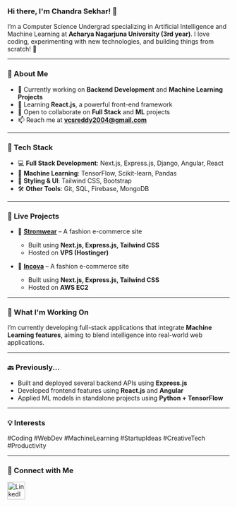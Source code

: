 ### Hi there, I'm Chandra Sekhar! 👋

I’m a Computer Science Undergrad specializing in Artificial Intelligence and Machine Learning at **Acharya Nagarjuna University (3rd year)**. I love coding, experimenting with new technologies, and building things from scratch! 🚀

---

### 🌟 About Me
- 🔭 Currently working on **Backend Development** and **Machine Learning Projects**
- 🌱 Learning **React.js**, a powerful front-end framework
- 👯 Open to collaborate on **Full Stack** and **ML** projects
- 📫 Reach me at **vcsreddy2004@gmail.com**

---

### 🧠 Tech Stack
- 💻 **Full Stack Development**: Next.js, Express.js, Django, Angular, React
- 🧠 **Machine Learning**: TensorFlow, Scikit-learn, Pandas
- 🎨 **Styling & UI**: Tailwind CSS, Bootstrap
- 🛠️ **Other Tools**: Git, SQL, Firebase, MongoDB

---

### 🚀 Live Projects
- 🧢 [**Stromwear**](https://www.stromwear.in) – A fashion e-commerce site  
  - Built using **Next.js, Express.js, Tailwind CSS**  
  - Hosted on **VPS (Hostinger)**

- 🧢 [**Incova**](https://www.incova.in) – A fashion e-commerce site    
  - Built using **Next.js, Express.js, Tailwind CSS**  
  - Hosted on **AWS EC2**

---

### 🧪 What I'm Working On
I’m currently developing full-stack applications that integrate **Machine Learning features**, aiming to blend intelligence into real-world web applications.

---

### 🔙 Previously...
- Built and deployed several backend APIs using **Express.js**
- Developed frontend features using **React.js** and **Angular**
- Applied ML models in standalone projects using **Python + TensorFlow**

---

### 💡 Interests
#Coding #WebDev #MachineLearning #StartupIdeas #CreativeTech #Productivity

---

### 🤝 Connect with Me
<a href="https://www.linkedin.com/in/venna-chandra-sekhar-reddy-7251b9330/" target="_blank" rel="noopener noreferrer"><img src="https://i.imgur.com/kF9HMpz.png" width="40" height="40" title="LinkedIn" /></a>
